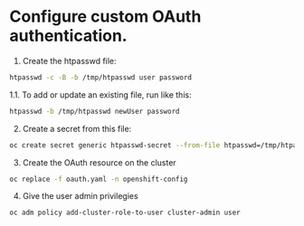 # Configure custom OAuth authentication.

1. Create the htpasswd file:
```sh
htpasswd -c -B -b /tmp/htpasswd user password
```

1.1. To add or update an existing file, run like this:
```sh
htpasswd -b /tmp/htpasswd newUser password
```

2. Create a secret from this file:

```sh
oc create secret generic htpasswd-secret --from-file htpasswd=/tmp/htpasswd -n openshift-config
```

3. Create the OAuth resource on the cluster

```sh 
oc replace -f oauth.yaml -n openshift-config
```

4. Give the user admin privilegies

```sh 
oc adm policy add-cluster-role-to-user cluster-admin user
```